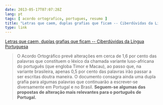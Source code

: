 ```yaml
---
date: 2013-05-17T07:07:28Z
lang: pt
tags: [ acordo ortografico, portugues, resumo ]
title: "Letras que caem, duplas grafias que ficam -- Ciberdúvidas da Língua Portuguesa"
type: link
---
```


[Letras que caem, duplas grafias que ficam -- Ciberdúvidas da Língua Portuguesa](http://ciberduvidas.pt/textos/controversias/11052)

> O Acordo Ortográfico prevê alterações em cerca de 1,6 por cento das
> palavras que constituem o léxico da chamada variante luso-africana do
> português (que engloba Timor e Macau), ao passo que, na variante
> brasileira, apenas 0,5 por cento das palavras irão passar a ser
> escritas doutra maneira. O documento consagra ainda uma dupla grafia
> para algumas palavras que continuarão a escrever-se diversamente em
> Portugal e no Brasil. **Seguem-se algumas das propostas de alteração
> mais relevantes para o português de Portugal.**

